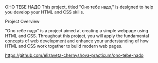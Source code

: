 ОНО ТЕБЕ НАДО 
This project, titled "Оно тебе надо," is designed to help you develop your HTML and CSS skills. 
 
Project Overview 
 
"Оно тебе надо" is a project aimed at creating a simple webpage using HTML and CSS. Throughout this project, you will apply the fundamental concepts of web development and enhance your understanding of how HTML and CSS work together to build modern web pages. 
 
 
https://github.com/elizaveta-chernyshova-practicum/ono-tebe-nado
